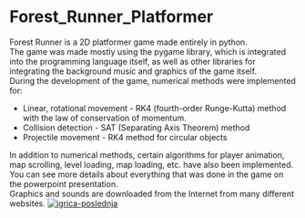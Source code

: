 # Forest_Runner_Platformer

Forest Runner is a 2D platformer game made entirely in python.
<br>The game was made mostly using the pygame library, which is integrated into the programming language itself, as well as other libraries for integrating the background music and graphics of the game itself.
<br>During the development of the game, numerical methods were implemented for:

* Linear, rotational movement - RK4 (fourth-order Runge-Kutta) method with the law of conservation of momentum.
* Collision detection - SAT (Separating Axis Theorem) method
* Projectile movement - RK4 method for circular objects

In addition to numerical methods, certain algorithms for player animation, map scrolling, level loading, map loading, etc. have also been implemented.
<br>You can see more details about everything that was done in the game on the powerpoint presentation.
<br>Graphics and sounds are downloaded from the Internet from many different websites.
<a href="https://ibb.co/NVMNX0h"><img src="https://i.ibb.co/8KHxJy3/igrica-poslednja.png" alt="igrica-poslednja" border="0"></a>
